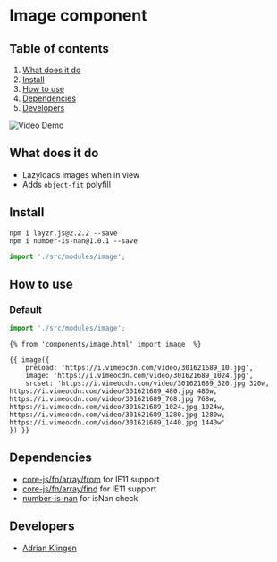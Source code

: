 # Image component

## Table of contents
1. [What does it do](#markdown-header-what-does-it-do)
2. [Install](#markdown-header-install)
3. [How to use](#markdown-header-how-to-use)
4. [Dependencies](#markdown-header-dependencies)
5. [Developers](#markdown-header-developers)

![Video Demo](./_demo/video.gif)

## What does it do
* Lazyloads images when in view
* Adds `object-fit` polyfill

## Install
```node
npm i layzr.js@2.2.2 --save
npm i number-is-nan@1.0.1 --save
```
```javascript
import './src/modules/image';
```

## How to use

### Default

```javascript
import './src/modules/image';
```

```htmlmixed
{% from 'components/image.html' import image  %}

{{ image({
    preload: 'https://i.vimeocdn.com/video/301621689_10.jpg',
    image: 'https://i.vimeocdn.com/video/301621689_1024.jpg',
    srcset: 'https://i.vimeocdn.com/video/301621689_320.jpg 320w, https://i.vimeocdn.com/video/301621689_480.jpg 480w, https://i.vimeocdn.com/video/301621689_768.jpg 768w, https://i.vimeocdn.com/video/301621689_1024.jpg 1024w, https://i.vimeocdn.com/video/301621689_1280.jpg 1280w, https://i.vimeocdn.com/video/301621689_1440.jpg 1440w'
}) }}
```


## Dependencies
* [core-js/fn/array/from](https://www.npmjs.com/package/core-js) for IE11 support
* [core-js/fn/array/find](https://www.npmjs.com/package/core-js) for IE11 support
* [number-is-nan](https://github.com/sindresorhus/number-is-nan) for isNan check

## Developers
* [Adrian Klingen](mailto:adrian@tamtam.nl)
